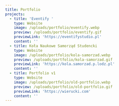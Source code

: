 ```yaml
---
title: Portfolio
projects:
  - title: 'Eventify '
    type: Website
    image: /uploads/portfolio/eventify.webp
    preview: /uploads/portfolio/eventify.gif
    previewLink: 'https://eventifystudio.pl'
    content: ''
  - title: Koła Naukowe Samorząd Studencki
    type: Website
    image: /uploads/portfolio/kola-samorzad.webp
    preview: /uploads/portfolio/kola-samorzad.gif
    previewLink: 'https://kola.samorzad.p.lodz.pl'
    content: ''
  - title: Portfolio v1
    type: Website
    image: /uploads/portfolio/old-portfolio.webp
    preview: /uploads/portfolio/old-portfolio.gif
    previewLink: 'https://wierucki.com'
    content: ''
---
```


